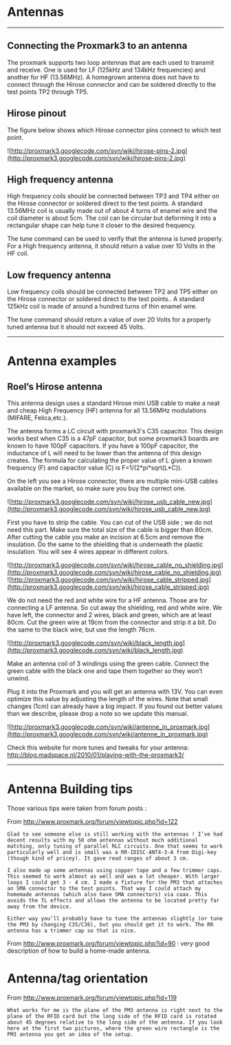 # Antennas #




---


## Connecting the Proxmark3 to an antenna ##
The proxmark supports two loop antennas that are each used to transmit and receive. One is used for LF (125kHz and 134kHz frequencies) and another for HF (13.56MHz). A homegrown antenna does not have to connect through the Hirose connector and can be soldered directly to the test points TP2 through TP5.

## Hirose pinout ##

The figure below shows which Hirose connector pins connect to which test point.

![http://proxmark3.googlecode.com/svn/wiki/hirose-pins-2.jpg](http://proxmark3.googlecode.com/svn/wiki/hirose-pins-2.jpg)

## High frequency antenna ##

High frequency coils should be connected between TP3 and TP4 either on the Hirose connector or soldered direct to the test points. A standard 13.56MHz coil is usually made out of about 4 turns of enamel wire and the coil diameter is about 5cm. The coil can be circular but deforming it into a rectangular shape can help tune it closer to the desired frequency.

The tune command can be used to verify that the antenna is tuned properly. For a High frequency antenna, it should return a value over 10 Volts in the HF coil.

## Low frequency antenna ##
Low frequency coils should be connected between TP2 and TP5 either on the Hirose connector or soldered direct to the test points.. A standard 125kHz coil is made of around a hundred turns of thin enamel wire.

The tune command should return a value of over 20 Volts for a properly tuned antenna but it should not exceed 45 Volts.


---


# Antenna examples #

## Roel’s Hirose antenna ##

This antenna design uses a standard Hirose mini USB cable to make a neat and cheap High Frequency (HF) antenna for all 13.56MHz modulations (MIFARE, Felica,etc.).

The antenna forms a LC circuit with proxmark3's C35 capacitor. This design works best when C35 is a 47pF capacitor, but some proxmark3 boards are known to have 100pF capacitors. If you have a 100pF capacitor, the inductance of L will need to be lower than the antenna of this design creates. The formula for calculating the proper value of L given a known frequency (F) and capacitor value (C) is F=1/(2\*pi\*sqrt(L\*C)).

On the left you see a Hirose connector, there are multiple mini-USB cables available on the market, so make sure you buy the correct one.

![http://proxmark3.googlecode.com/svn/wiki/hirose_usb_cable_new.jpg](http://proxmark3.googlecode.com/svn/wiki/hirose_usb_cable_new.jpg)

First you have to strip the cable. You can cut of the USB side ; we do not need this part. Make sure the total size of the cable is bigger than 80cm. After cutting the cable you make an incision at 6.5cm and remove the insulation. Do the same to the shielding that is underneath the plastic insulation. You will see 4 wires appear in different colors.

![http://proxmark3.googlecode.com/svn/wiki/hirose_cable_no_shielding.jpg](http://proxmark3.googlecode.com/svn/wiki/hirose_cable_no_shielding.jpg)
![http://proxmark3.googlecode.com/svn/wiki/hirose_cable_stripped.jpg](http://proxmark3.googlecode.com/svn/wiki/hirose_cable_stripped.jpg)


We do not need the red and white wire for a HF antenna. Those are for connecting a LF antenna. So cut away the shielding, red and white wire. We have left, the connector and 2 wires, black and green, which are at least 80cm. Cut the green wire at 19cm from the connector and strip it a bit. Do the same to the black wire, but use the length 76cm.

![http://proxmark3.googlecode.com/svn/wiki/black_length.jpg](http://proxmark3.googlecode.com/svn/wiki/black_length.jpg)

Make an antenna coil of 3 windings using the green cable. Connect the green cable with the black one and tape them together so they won’t unwind.

Plug it into the Proxmark and you will get an antenna with 13V. You can even optimize this value by adjusting the length of the wires. Note that small changes (1cm) can already have a big impact. If you found out better values than we describe, please drop a note so we update this manual.

![http://proxmark3.googlecode.com/svn/wiki/antenne_in_proxmark.jpg](http://proxmark3.googlecode.com/svn/wiki/antenne_in_proxmark.jpg)

Check this website for more tunes and tweaks for your antenna:
http://blog.madspace.nl/2010/01/playing-with-the-proxmark3/


---


# Antenna Building tips #

Those various tips were taken from forum posts :

From http://www.proxmark.org/forum/viewtopic.php?id=122
```
Glad to see someone else is still working with the antennas ! I’ve had decent results with my 50 ohm antennas without much additional matching, only tuning of parallel RLC circuits. One that seems to work particularly well and is small was a RR-IDISC-ANT4-3-A from Digi-key (though kind of pricey). It gave read ranges of about 3 cm.

I also made up some antennas using copper tape and a few trimmer caps. This seemed to work almost as well and was a lot cheaper. With larger loops I could get 3 - 4 cm. I made a fixture for the PM3 that attaches an SMA connector to the test points. That way I could attach my homemade antennas (which also have SMA connectors) via coax. This avoids the TL effects and allows the antenna to be located pretty far away from the device.

Either way you’ll probably have to tune the antennas slightly (or tune the PM3 by changing C35/C36), but you should get it to work. The RR antenna has a trimmer cap so that is nice.
```
From http://www.proxmark.org/forum/viewtopic.php?id=90 : very good description of how to build a home-made antenna.

# Antenna/tag orientation #

From http://www.proxmark.org/forum/viewtopic.php?id=119
```
What works for me is the plane of the PM3 antenna is right next to the plane of the RFID card but the long side of the RFID card is rotated about 45 degrees relative to the long side of the antenna. If you look here at the first two pictures, where the green wire rectangle is the PM3 antenna you get an idea of the setup.
```